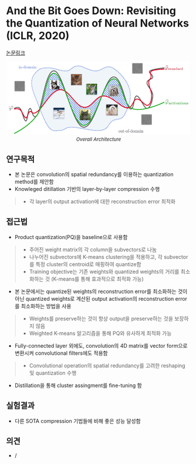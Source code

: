 # And the Bit Goes Down: Revisiting the Quantization of Neural Networks (ICLR, 2020)

[논문링크](https://arxiv.org/abs/1907.05686)

<p align="center">
    <img width="500" alt='fig1' src="./img/23_05_01.png?raw=true"></br>
    <em><font size=2>Overall Architecture</font></em>
</p>

## 연구목적
- 본 논문은 convolution의 spatial redundancy를 이용하는 quantization method를 제안함
- Knowleged ditillation 기반의 layer-by-layer compression 수행
> - 각 layer의 output activation에 대한 reconstruction error 최적화

## 접근법
- Product quantization(PQ)을 baseline으로 사용함
> - 주어진 weight matrix의 각 column을 subvectors로 나눔
> - 나누어진 subvectors에 K-means clustering을 적용하고, 각 subvector를 특정 cluster의 centroid로 매핑하여 quantize함
> - Training objective는 기존 weights와 quantized weights의 거리를 최소화하는 것 (K-means를 통해 효과적으로 최적화 가능)
- 본 논문에서는 quantize된 weights의 reconstruction error를 최소화하는 것이 아닌 quantized weights로 계산된 output activation의 reconstruction error를 최소화하는 방법을 사용
> - Weights를 preserve하는 것이 항상 output을 preserve하는 것을 보장하지 않음
> - Weighted K-means 알고리즘을 통해 PQ와 유사하게 최적화 가능
- Fully-connected layer 외에도, convolution의 4D matrix를 vector form으로 변환시켜 convolutional filters에도 적용함
> - Convolutional operation의 spatial redundancy를 고려한 reshaping 및 quantization 수행
- Distillation을 통해 cluster assingment를 fine-tuning 함

## 실험결과
- 다른 SOTA compression 기법들에 비해 좋은 성능 달성함

## 의견
- /